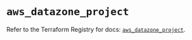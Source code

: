 # `aws_datazone_project`

Refer to the Terraform Registry for docs: [`aws_datazone_project`](https://registry.terraform.io/providers/hashicorp/aws/5.100.0/docs/resources/datazone_project).
